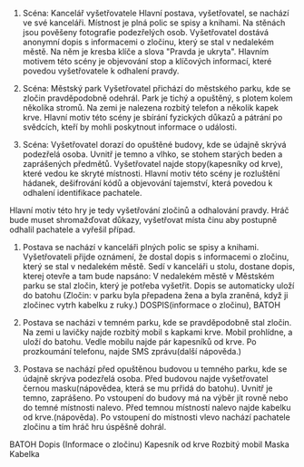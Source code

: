 1.	Scéna: Kancelář vyšetřovatele
Hlavní postava, vyšetřovatel, se nachází ve své kanceláři. Místnost je plná polic se
spisy a knihami. Na stěnách jsou pověšeny fotografie podezřelých osob.
Vyšetřovatel dostává anonymní dopis s informacemi o zločinu, který se stal v
nedalekém městě. Na něm je kresba klíče a slova "Pravda je ukryta". Hlavním
motivem této scény je objevování stop a klíčových informací, které povedou
vyšetřovatele k odhalení pravdy.

2.	Scéna: Městský park
Vyšetřovatel přichází do městského parku, kde se zločin pravděpodobně odehrál.
Park je tichý a opuštěný, s plotem kolem několika stromů. Na zemi je nalezena
rozbitý telefon a několik kapek krve. Hlavní motiv této scény je sbírání fyzických
důkazů a pátrání po svědcích, kteří by mohli poskytnout informace o události.

3.	Scéna: Vyšetřovatel dorazí do opuštěné budovy, kde se údajně skrývá podezřelá
osoba. Uvnitř je temno a vlhko, se stohem starých beden a zaprášených
předmětů. Vyšetřovatel najde stopy(kapesníky od krve), které vedou ke skryté
místnosti. Hlavní motiv této scény je rozluštění hádanek, dešifrování kódů a
objevování tajemství, která povedou k odhalení identifikace pachatele.


Hlavní motiv této hry je tedy vyšetřování zločinů a odhalování pravdy. Hráč bude muset
shromažďovat důkazy, vyšetřovat místa činu aby postupně odhalil pachatele a vyřešil případ.

1.	Postava se nachází v kanceláři plných polic se spisy a knihami. Vyšetřovateli přijde
oznámení, že dostal dopis s informacemi o zločinu, který se stal v nedalekém městě.
Sedí v kanceláři u stolu, dostane dopis, kterej otevře a tam bude napsáno:
V nedalekém městě v Městském parku se stal zločin, který je potřeba vyšetřit. Dopis se
automaticky uloží do batohu (Zločin: v parku byla přepadena žena a byla zraněná, když ji
zločinec vytrh kabelku z ruky.)  DOSPIS(informace o zločinu), BATOH

2.	Postava se nacházi v temném parku, kde se pravděpodobně stal zločin. Na zemi u lavičky
najde rozbitý mobil s kapkami krve. Mobil prohlídne, a uloží do batohu. Vedle mobilu
najde pár kapesníků od krve. Po prozkoumání telefonu, najde SMS zprávu(další nápověda.)

3.	Postava se nachází před opuštěnou budovou u temného parku, kde se údajně skrýva podezřelá
osoba. Před budovou najde vyšetřovatel černou masku(nápovědea, která se mu prřidá do batohu).
Uvnitř je temno, zaprášeno. Po vstoupení do budovy má na výběr jít rovně nebo do temné místnosti nalevo. Před temnou místností nalevo najde kabelku od
krve.(nápověda). Po vstoupení do místnosti vlevo nachází pachatele zločinu a tím hráč hru úspěšně dohrál.

BATOH
Dopis (Informace o zločinu)
Kapesník od krve
Rozbitý mobil
Maska
Kabelka
